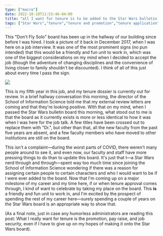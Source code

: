 ```yaml
---
type: ["macro"]
date: 2022-10-10T11:53:46-04:00
title: "all I want for tenure is to be added to the Star Wars bulletin board"
tags: ["Star Wars","tenure","tenure and promotion","tenure application"]
---
```

This "Don't Fly Solo" board has been up in the hallway of our building since before I was hired. I took a picture of it back in December 2017, when I was here on a job interview. It was one of the most prominent signs (no pun intended) that this would be a friendly and fun unit to work in, which was one of the biggest considerations on my mind when I decided to accept the job (though the adventure of changing disciplines and the convenience of living closer to family shouldn't be discounted). I think of all of this just about every time I pass the sign.

![](/star_wars_board.jpeg)

This is my fifth year in this job, and my tenure dossier is currently out for review. In a brief hallway conversation this morning, the director of the School of Information Science told me that my external review letters are coming and that they're looking positive. With that on my mind, when I passed the Star Wars bulletin board this morning, what stood out to me is that the board as it currently exists is more or less identical to how it was when I was here for the job talk. A few titles have been crossed out to replace them with "Dr.", but other than that, all the new faculty from the past five years are absent, and a few faculty members who have moved to other institutions are still on the board. 

This isn't a complaint—during the worst parts of COVID, there weren't many people around to see it, and even now, our faculty and staff have more pressing things to do than to update this board. It's just that I—a Star Wars nerd through and through—spent way too much time since joining the School of Information Science wondering if there was a reason for assigning certain people to certain characters and who I would want to be if I were ever added to the board. Now that I'm coming up on a major milestone of my career and my time here, if or when tenure approval comes through, I kind of want to celebrate by taking my place on the board. This **is** a friendly and fun unit to work in, and I'm excited by the prospect of spending the rest of my career here—surely spending a couple of years on the Star Wars board is an appropriate way to show that. 

(As a final note, just in case any humorless administrators are reading this post: What I really want for tenure is the promotion, pay raise, and job security, even if I have to give up on my hopes of making it onto the Star Wars board).
